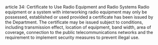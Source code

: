 article 34: Certificate to Use Radio Equipment and Radio Systems
Radio equipment or a system with interworking radio equipment may only be possessed, established or used provided a certificate has been issued by the Department. The certificate may be issued subject to conditions, including transmission effect, location of equipment, band width, area of coverage, connection to the public telecommunications networks and the requirement to implement security measures to prevent illegal use.
<ul>
</ul>
